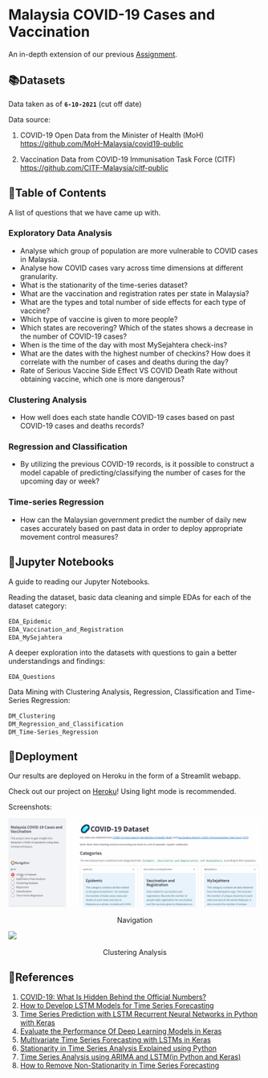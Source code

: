 # Malaysia COVID-19 Cases and Vaccination

An in-depth extension of our previous [Assignment](https://github.com/BingQuanChua/COVID-19-Msia-Mining).


## 📚Datasets	

Data taken as of **`6-10-2021`** (cut off date)

Data source:

1. COVID-19 Open Data from the Minister of Health (MoH)  
   <a href='https://github.com/MoH-Malaysia/covid19-public' target="_blank">https://github.com/MoH-Malaysia/covid19-public</a>

2. Vaccination Data from COVID-19 Immunisation Task Force (CITF)  
   <a href='https://github.com/CITF-Malaysia/citf-public' target="_blank">https://github.com/CITF-Malaysia/citf-public</a>


## 📖Table of Contents

A list of questions that we have came up with.

### **Exploratory Data Analysis**

* Analyse which group of population are more vulnerable to COVID cases in Malaysia.
* Analyse how COVID cases vary across time dimensions at different granularity.
* What is the stationarity of the time-series dataset?
* What are the vaccination and registration rates per state in Malaysia?
* What are the types and total number of side effects for each type of vaccine?
* Which type of vaccine is given to more people?
* Which states are recovering? Which of the states shows a decrease in the number of COVID-19 cases?
* When is the time of the day with most MySejahtera check-ins?
* What are the dates with the highest number of checkins? How does it correlate with the number of cases and deaths during the day?
* Rate of Serious Vaccine Side Effect VS COVID Death Rate without obtaining vaccine, which one is more dangerous?

### **Clustering Analysis**  

* How well does each state handle COVID-19 cases based on past COVID-19 cases and deaths records?

### **Regression and Classification** 

* By utilizing the previous COVID-19 records, is it possible to construct a model capable of predicting/classifying the number of cases for the upcoming day or week?

### **Time-series Regression**

* How can the Malaysian government predict the number of daily new cases accurately based on past data in order to deploy appropriate movement control measures?

## 📒Jupyter Notebooks

A guide to reading our Jupyter Notebooks.

Reading the dataset, basic data cleaning and simple EDAs for each of the dataset category:
```
EDA_Epidemic
EDA_Vaccination_and_Registration
EDA_MySejahtera
```

A deeper exploration into the datasets with questions to gain a better understandings and findings:
```
EDA_Questions
```

Data Mining with Clustering Analysis, Regression, Classification and Time-Series Regression:
```
DM_Clustering
DM_Regression_and_Classification
DM_Time-Series_Regression
```

## 🌱Deployment

Our results are deployed on Heroku in the form of a Streamlit webapp.

Check out our project on <a href="https://covid-19-msia-cases-and-vax.herokuapp.com/" target="_blank">Heroku</a>! Using light mode is recommended.

Screenshots:

<img src="images/page_navigation.gif">

<p align="center"> Navigation </p>

<img src="images/page_clustering.gif">

<p align="center"> Clustering Analysis </p>


## 📑References

1. [COVID-19: What Is Hidden Behind the Official Numbers?](https://towardsdatascience.com/which-countries-are-affected-the-most-by-covid-19-4d4570852e31)
2. [How to Develop LSTM Models for Time Series Forecasting](https://machinelearningmastery.com/how-to-develop-lstm-models-for-time-series-forecasting/)
3. [Time Series Prediction with LSTM Recurrent Neural Networks in Python with Keras](https://machinelearningmastery.com/time-series-prediction-lstm-recurrent-neural-networks-python-keras/)
4. [Evaluate the Performance Of Deep Learning Models in Keras](https://machinelearningmastery.com/evaluate-performance-deep-learning-models-keras/)
5. [Multivariate Time Series Forecasting with LSTMs in Keras](https://machinelearningmastery.com/multivariate-time-series-forecasting-lstms-keras/)
6. [Stationarity in Time Series Analysis Explained using Python](https://blog.quantinsti.com/stationarity/)
7. [Time Series Analysis using ARIMA and LSTM(in Python and Keras)](https://medium.com/analytics-vidhya/time-series-analysis-using-arima-and-lstm-in-python-and-keras-part1-f987e11f9f8c)   
8. [How to Remove Non-Stationarity in Time Series Forecasting](https://towardsdatascience.com/how-to-remove-non-stationarity-in-time-series-forecasting-563c05c4bfc7)
